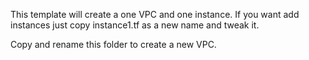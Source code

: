 This template will create a one VPC and one instance. If you want add instances just copy instance1.tf as a new name and tweak it.

Copy and rename this folder to create a new VPC.